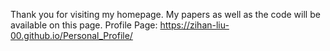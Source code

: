Thank you for visiting my homepage. My papers as well as the code will be available on this page.
Profile Page: https://zihan-liu-00.github.io/Personal_Profile/
